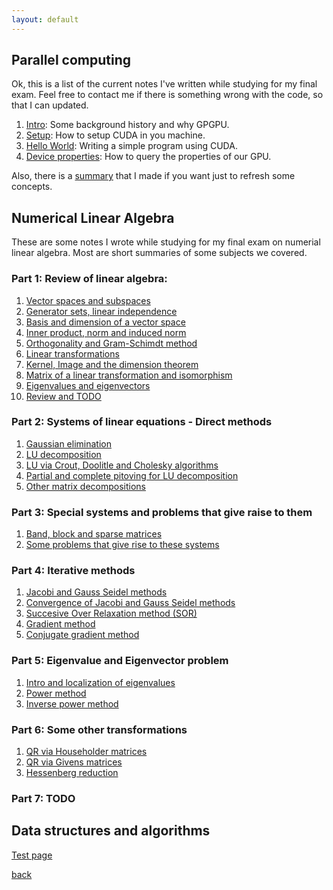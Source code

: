 ```yaml
---
layout: default
---
```


## Parallel computing

Ok, this is a list of the current notes I've written while studying for my final exam. Feel free to contact me if there is something wrong with the code, so that I can updated.


1.	[Intro]( {{site.baseurl}}/parallel_computing/notes_1/ ): 
	Some background history and why GPGPU.
2.	[Setup]( {{site.baseurl}}/parallel_computing/notes_2/ ): 
	How to setup CUDA in you machine.
3.  [Hello World]( {{site.baseurl}}/parallel_computing/notes_3/ ): 
	Writing a simple program using CUDA.
4.  [Device properties]( {{site.baseurl}}/parallel_computing/notes_4/ ): 
	How to query the properties of our GPU.

Also, there is a [summary]( {{site.baseurl}}/parallel_computing/notes_summary/ ) that I made if you want just to refresh some concepts.

## Numerical Linear Algebra

These are some notes I wrote while studying for my final exam on numerial linear algebra. Most are short summaries of some
subjects we covered.

### Part 1: Review of linear algebra:

1.	[Vector spaces and subspaces]( {{site.baseurl}}/numerical_linear_algebra/notes_1/ )
2.  [Generator sets, linear independence]( {{site.baseurl}}/numerical_linear_algebra/notes_2/ )
3.  [Basis and dimension of a vector space]( {{site.baseurl}}/numerical_linear_algebra/notes_3/ )
4.	[Inner product, norm and induced norm]( {{site.baseurl}}/numerical_linear_algebra/notes_4/ )
5.	[Orthogonality and Gram-Schimdt method]( {{site.baseurl}}/numerical_linear_algebra/notes_5/ )
6.	[Linear transformations]( {{site.baseurl}}/numerical_linear_algebra/notes_6/ )
7.	[Kernel, Image and the dimension theorem]( {{site.baseurl}}/numerical_linear_algebra/notes_7/ )
8.	[Matrix of a linear transformation and isomorphism]( {{site.baseurl}}/numerical_linear_algebra/notes_8/ )
9.	[Eigenvalues and eigenvectors]( {{site.baseurl}}/numerical_linear_algebra/notes_9/ )
10.	[Review and TODO]( {{site.baseurl}}/numerical_linear_algebra/notes_10/ )

### Part 2: Systems of linear equations - Direct methods

1. 	[Gaussian elimination]({{site.baseurl}}/numerical_linear_algebra/notes_11/)
2.  [LU decomposition]({{site.baseurl}}/numerical_linear_algebra/notes_12)
3.  [LU via Crout, Doolitle and Cholesky algorithms]({{site.baseurl}}/numerical_linear_algebra/notes_13)
4. 	[Partial and complete pitoving for LU decomposition]({{site.baseurl}}/numerical_linear_algebra/notes_14/)
5.  [Other matrix decompositions]({{site.baseurl}}/numerical_linear_algebra/notes_15/)

### Part 3: Special systems and problems that give raise to them

1.	[Band, block and sparse matrices]({{site.baseurl}}/numerical_linear_algebra/notes_16/)
2.	[Some problems that give rise to these systems]({{site.baseurl}}/numerical_linear_algebra/notes_17/)

### Part 4: Iterative methods

1.  [Jacobi and Gauss Seidel methods]({{site.baseurl}}/numerical_linear_algebra/notes_18/)
2.  [Convergence of Jacobi and Gauss Seidel methods]({{site.baseurl}}/numerical_linear_algebra/notes_19/)
3.  [Succesive Over Relaxation method (SOR)]({{site.baseurl}}/numerical_linear_algebra/notes_20/)
4.  [Gradient method]({{site.baseurl}}/numerical_linear_algebra/notes_21/)
5.  [Conjugate gradient method]({{site.baseurl}}/numerical_linear_algebra/notes_22/)

### Part 5: Eigenvalue and Eigenvector problem

1. 	[Intro and localization of eigenvalues]({{site.baseurl}}/numerical_linear_algebra/notes_23/)
2. 	[Power method]({{site.baseurl}}/numerical_linear_algebra/notes_24/)
3. 	[Inverse power method]({{site.baseurl}}/numerical_linear_algebra/notes_25/)

### Part 6: Some other transformations

1. 	[QR via Householder matrices]({{site.baseurl}}/numerical_linear_algebra/notes_26/)
2. 	[QR via Givens matrices]({{site.baseurl}}/numerical_linear_algebra/notes_27/)
3.  [Hessenberg reduction]({{site.baseurl}}/numerical_linear_algebra/notes_28/)

### Part 7: TODO


## Data structures and algorithms

[Test page]({{site.baseurl}}/datastructures_and_algorithms/graphs/notes_1/)

[back](../)
